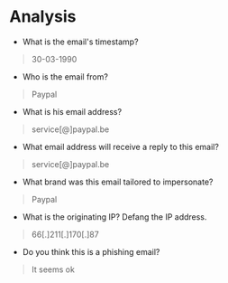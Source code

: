# Analysis

- What is the email's timestamp?
>30-03-1990

- Who is the email from?
>Paypal

- What is his email address?
>service[@]paypal.be

- What email address will receive a reply to this email?
>service[@]paypal.be

- What brand was this email tailored to impersonate?
> Paypal

- What is the originating IP? Defang the IP address.
>66[.]211[.]170[.]87

- Do you think this is a phishing email?
> It seems ok




